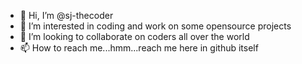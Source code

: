 - 👋 Hi, I’m @sj-thecoder
- 👀 I’m interested in coding and work on some opensource projects
- 💞️ I’m looking to collaborate on coders all over the world
- 📫 How to reach me...hmm...reach me here in github itself

<!---
nhcin/nhcin is a ✨ special ✨ repository because its `README.md` (this file) appears on your GitHub profile.
You can click the Preview link to take a look at your changes.
--->

